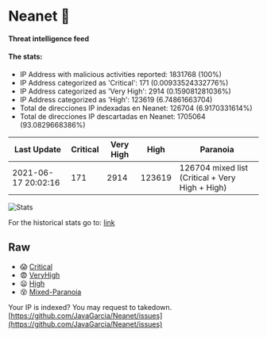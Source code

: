 # Neanet :hocho:
#### Threat intelligence feed
#### The stats:

- IP Address with malicious activities reported: 1831768 (100%)
- IP Address categorized as 'Critical':  171 (0.00933524332776%)
- IP Address categorized as 'Very High':  2914 (0.159081281036%)
- IP Address categorized as 'High':  123619 (6.74861663704)
- Total de direcciones IP indexadas en Neanet:  126704 (6.9170331614%)
- Total de direcciones IP descartadas en Neanet:  1705064 (93.0829668386%)

| Last Update | Critical | Very High | High | Paranoia |
| --- | --- | --- | --- | --- |
| 2021-06-17 20:02:16 | 171 | 2914 | 123619 | 126704 mixed list (Critical + Very High + High)|

![Stats](https://docs.google.com/spreadsheets/d/e/2PACX-1vSnaNMIXVabIpDJjufMlzH7poXnshF3mgd8Is1g9ytUEzVsP5my4Trn8f-xkoLLQ38xpL3HtmUexLo6/pubchart?oid=501124687&format=image)

For the historical stats go to: [link](/stats.csv)
## Raw
- :scream: [Critical](https://raw.githubusercontent.com/JavaGarcia/Neanet/master/blacklists/neanet_critical.txt)
- :fearful: [VeryHigh](https://raw.githubusercontent.com/JavaGarcia/Neanet/master/blacklists/neanet_veryHigh.txtt)
- :frowning: [High](https://raw.githubusercontent.com/JavaGarcia/Neanet/master/blacklists/neanet_high.txt)
- :dizzy_face: [Mixed-Paranoia](https://raw.githubusercontent.com/JavaGarcia/Neanet/master/blacklists/neanet_all.txt)


Your IP is indexed? You may request to takedown. [https://github.com/JavaGarcia/Neanet/issues](https://github.com/JavaGarcia/Neanet/issues)



































































































































































































































































































































































































































































































































































































































































































































































































































































































































































































































































































































































































































































































































































































































































































































































































































































































































































































































































































































































































































































































































































































































































































































































































































































































































































































































































































































































































































































































































































































































































































































































































































































































































































































































































































































































































































































































































































































































































































































































































































































































































































































































































































































































































































































































































































































































































































































































































































































































































































































































































































































































































































































































































































































































































































































































































































































































































































































































































































































































































































































































































































































































































































































































































































































































































































































































































































































































































































































































































































































































































































































































































































































